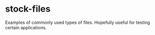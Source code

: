 stock-files
===========

Examples of commonly used types of files. Hopefully useful for testing certain applications.
